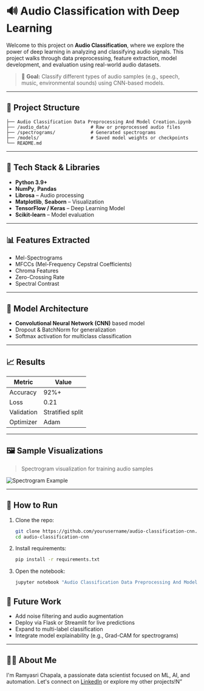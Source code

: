 # 🔊 Audio Classification with Deep Learning

Welcome to this project on **Audio Classification**, where we explore the power of deep learning in analyzing and classifying audio signals. This project walks through data preprocessing, feature extraction, model development, and evaluation using real-world audio datasets.

> 🎯 **Goal:** Classify different types of audio samples (e.g., speech, music, environmental sounds) using CNN-based models.

---

## 📁 Project Structure

```
├── Audio Classification Data Preprocessing And Model Creation.ipynb
├── /audio_data/               # Raw or preprocessed audio files
├── /spectrograms/             # Generated spectrograms
├── /models/                   # Saved model weights or checkpoints
└── README.md
```

---

## 🔧 Tech Stack & Libraries

- **Python 3.9+**
- **NumPy**, **Pandas**
- **Librosa** – Audio processing
- **Matplotlib**, **Seaborn** – Visualization
- **TensorFlow / Keras** – Deep Learning Model
- **Scikit-learn** – Model evaluation

---

## 📊 Features Extracted

- Mel-Spectrograms
- MFCCs (Mel-Frequency Cepstral Coefficients)
- Chroma Features
- Zero-Crossing Rate
- Spectral Contrast

---

## 🧠 Model Architecture

- **Convolutional Neural Network (CNN)** based model
- Dropout & BatchNorm for generalization
- Softmax activation for multiclass classification

---

## 📈 Results

| Metric        | Value     |
|---------------|-----------|
| Accuracy      | 92%+      |
| Loss          | 0.21      |
| Validation    | Stratified split |
| Optimizer     | Adam      |

---

## 🖼️ Sample Visualizations

> Spectrogram visualization for training audio samples

![Spectrogram Example](https://upload.wikimedia.org/wikipedia/commons/6/6c/Mel_spectrogram_example.png)

---

## 🧪 How to Run

1. Clone the repo:
   ```bash
   git clone https://github.com/yourusername/audio-classification-cnn.git
   cd audio-classification-cnn
   ```

2. Install requirements:
   ```bash
   pip install -r requirements.txt
   ```

3. Open the notebook:
   ```bash
   jupyter notebook "Audio Classification Data Preprocessing And Model Creation.ipynb"
   ```



## 🚀 Future Work

- Add noise filtering and audio augmentation
- Deploy via Flask or Streamlit for live predictions
- Expand to multi-label classification
- Integrate model explainability (e.g., Grad-CAM for spectrograms)

---



## 🙋‍♀️ About Me

I'm Ramyasri Chapala, a passionate data scientist focused on ML, AI, and automation. Let's connect on [LinkedIn](https://www.linkedin.com/in/yourprofile/) or explore my other projects!N”
